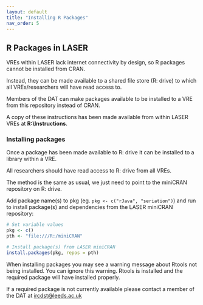 ```yaml
---
layout: default
title: "Installing R Packages"
nav_order: 5
---
```

## R Packages in LASER

VREs within LASER lack internet connectivity by design, so R packages cannot be installed from CRAN.

Instead, they can be made available to a shared file store (R: drive) to which all VREs/researchers will have read access to.

Members of the DAT can make packages available to be installed to a VRE from this repository instead of CRAN.

A copy of these instructions has been made available from within LASER VREs at **R:\Instructions**.

### Installing packages
Once a package has been made available to R: drive it can be installed to a library within a VRE.

All researchers should have read access to R: drive from all VREs.

The method is the same as usual, we just need to point to the miniCRAN repository on R: drive.

Add package name(s) to pkg (eg. `pkg <- c("rJava", "seriation")`) and run to install package(s) and dependencies from the LASER miniCRAN repository:
```r
# Set variable values
pkg <- c()
pth <- "file:///R:/miniCRAN"

# Install package(s) from LASER miniCRAN
install.packages(pkg, repos = pth)
```  
  
When installing packages you may see a warning message about Rtools not being installed. You can ignore this warning. Rtools is installed and the required package will have installed properly.

If a required package is not currently available please contact a member of the DAT at [ircdst@leeds.ac.uk](mailto:ircdst@leeds.ac.uk)
